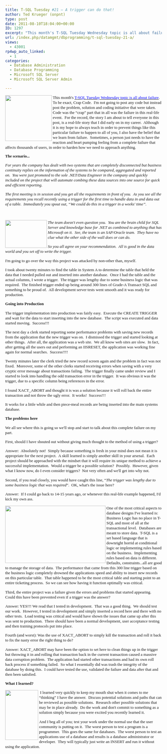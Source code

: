```yaml
---
title: T-SQL Tuesday #21 – A trigger can do that!
author: Ted Krueger (onpnt)
type: post
date: 2011-08-10T18:04:00+00:00
ID: 1297
excerpt: "This month's T-SQL Tuesday Wednesday topic is all about failure.  To be exact, Crap Code.  I'm not going to post any code but instead post the problem, solution and coding initiative that were taken.  Code was the “crap” part that in all was the failure&hellip;"
url: /index.php/datamgmt/dbprogramming/t-sql-tuesday-21-a/
views:
  - 43001
rp4wp_auto_linked:
  - 1
categories:
  - Database Administration
  - Database Programming
  - Microsoft SQL Server
  - Microsoft SQL Server Admin

---
```

<div class="image_block">
  <a href="http://sqlblog.com/blogs/adam_machanic/archive/2011/08/03/t-sql-tuesday-21-a-day-late-and-totally-full-of-it.aspx"><img alt="" src="/wp-content/uploads/blogs/All/tsql_trig_1.GIF?mtime=1313006344" width="150" height="147" align="left" /></a>
</div>

<p class="MsoNormal" style="margin: 0in 0in 10pt;">
  <span style="font-family: Calibri; font-size: small;">This month's </span><a href="http://sqlblog.com/blogs/adam_machanic/archive/2011/08/03/t-sql-tuesday-21-a-day-late-and-totally-full-of-it.aspx"><span style="font-family: Calibri; color: #0000ff; font-size: small;">T-SQL Tuesday Wednesday topic is all about failure</span></a><span style="font-family: Calibri; font-size: small;">.<span style="mso-spacerun: yes;">  </span>To be exact, Crap Code.<span style="mso-spacerun: yes;">  </span>I'm not going to post any code but instead post the problem, solution and coding initiative that were taken.<span style="mso-spacerun: yes;">  </span>Code was the “crap” part that in all was the failure in this real-life event.<span style="mso-spacerun: yes;">  </span>For the record, the story I am about to tell everyone in this post, is a real-life story that I did early on in my career.<span style="mso-spacerun: yes;">  </span>Although it is my hope to always teach in order to prevent things like this particular failure to happen to all of you, I also have the belief that we learn from failure.<span style="mso-spacerun: yes;">  </span>Sometimes, a person just needs to have the reaction and heart pumping feeling from a complete failure that affects thousands of users, in order to harden how we need to approach anything.</span><a href="http://sqlblog.com/blogs/adam_machanic/archive/2011/08/03/t-sql-tuesday-21-a-day-late-and-totally-full-of-it.aspx"></a><em style="mso-bidi-font-style: normal;"><span style="line-height: 115%; font-family: Tahoma; font-size: 9.5pt;"> </span></em>
</p>

<p class="MsoNormal" style="margin: 0in 0in 10pt;">
  <strong style="mso-bidi-font-weight: normal;"><span style="line-height: 115%; font-family: Tahoma; font-size: 9.5pt;">The scenario...</span></strong>
</p>

<p class="MsoNormal" style="margin: 0in 0in 10pt;">
  <em style="mso-bidi-font-style: normal;"><span style="font-size: small;"><span style="font-family: Calibri;">For years the company has dealt with two systems that are completely disconnected but business continuity replies on the information of the systems to be compared, aggregated and reported on.<span style="mso-spacerun: yes;">  </span>You were just promoted to the sole .NET/Data Engineer in the company and quickly included on the project that will automate combing these data sources into one source for quick and efficient reporting.</span></span></em>
</p>

<p class="MsoNormal" style="margin: 0in 0in 10pt;">
  <em style="mso-bidi-font-style: normal;"><span style="font-size: small;"><span style="font-family: Calibri;">The first meeting is in session and you get all the requirements in front of you.<span style="mso-spacerun: yes;">  </span>As you see all the requirements you recall recently using a trigger for the first time to handle data in and data out of a table.<span style="mso-spacerun: yes;">  </span>Immediately you spout out, “We could do this in a trigger in a weeks' time”.<span style="mso-spacerun: yes;">  </span></span></span></em>
</p>

<p class="MsoNormal" style="margin: 0in 0in 10pt;">
  <span style="font-size: small;"><span style="font-family: Calibri;"> </span></span><em style="mso-bidi-font-style: normal;"></em>
</p>

<div class="image_block">
  <a href="/wp-content/uploads/blogs/All/tsql_trig_2.GIF?mtime=1313006344"><img alt="" src="/wp-content/uploads/blogs/All/tsql_trig_2.GIF?mtime=1313006344" width="134" height="89" align="left" /></a>
</div>

<p class="MsoNormal" style="margin: 0in 0in 10pt;">
  <em style="mso-bidi-font-style: normal;"><span style="font-size: small;"><span style="font-family: Calibri;">The team doesn't even question you.<span style="mso-spacerun: yes;">  </span>You are the brain child for SQL Server and knowledge base for .NET as combined to anything that has Microsoft on it.<span style="mso-spacerun: yes;">  </span>See, the team is an SAP/Oracle team.<span style="mso-spacerun: yes;">  </span>They have no clue what the other side of the wall does or can do.<span style="mso-spacerun: yes;">  </span></span></span></em>
</p>

<p class="MsoNormal" style="margin: 0in 0in 10pt;">
  <em style="mso-bidi-font-style: normal;"><span style="font-size: small;"><span style="font-family: Calibri;">So you all agree on your recommendation.<span style="mso-spacerun: yes;">  </span>All is good in the data world and you set off to write the trigger.</span></span></em>
</p>

<p class="MsoNormal" style="margin: 0in 0in 10pt;">
  <span style="font-size: small;"><span style="font-family: Calibri;">I'm going to go over the way this project was attacked by non-other than, myself.<span style="mso-spacerun: yes;">  </span></span></span>
</p>

<p class="MsoNormal" style="margin: 0in 0in 10pt;">
  <span style="font-family: Calibri; font-size: small;">I took about twenty minutes to find the table in System A to determine the table that held the data that I needed pulled out and inserted into another database.<span style="mso-spacerun: yes;">  </span>Once I had the table and the actual columns, I wrote a trigger.<span style="mso-spacerun: yes;">  </span>The trigger was lengthy due to some business logic that was required.<span style="mso-spacerun: yes;">  </span>The finished trigger ended up being around 300 lines of Grade-A Transact SQL and something to be proud of.<span style="mso-spacerun: yes;">  </span>All development server tests went smooth and it was ready for production.</span>
</p>

<p class="MsoNormal" style="margin: 0in 0in 10pt;">
  <strong style="mso-bidi-font-weight: normal;"><span style="font-size: small;"><span style="font-family: Calibri;">Going into Production</span></span></strong>
</p>

<p class="MsoNormal" style="margin: 0in 0in 10pt;">
  <span style="font-family: Calibri; font-size: small;">The trigger implementation into production was fairly easy.<span style="mso-spacerun: yes;">  </span>Execute the CREATE TRIGGER and wait for the data to start inserting into the new database.<span style="mso-spacerun: yes;">  </span>The script was executed and data started moving.<span style="mso-spacerun: yes;">  </span>Success!!!</span>
</p>

<p class="MsoNormal" style="margin: 0in 0in 10pt;">
  <span style="font-family: Calibri; font-size: small;">The next day a clerk started reporting some performance problems with saving new records from the application that the new trigger was on.<span style="mso-spacerun: yes;">  </span>I dismissed the trigger and started looking at other things.<span style="mso-spacerun: yes;">  </span>After all, the application was a web site.<span style="mso-spacerun: yes;">  </span>We all know web sites are slow.<span style="mso-spacerun: yes;">  </span>In fact, after getting all the users out and performing an IISRESET, the application was working fine again for normal searches.<span style="mso-spacerun: yes;">  </span>Success!!!!</span>
</p>

<p class="MsoNormal" style="margin: 0in 0in 10pt;">
  <span style="font-size: small;"><span style="font-family: Calibri;">Twenty minutes later the clerk tried the new record screen again and the problem in fact was not fixed.<span style="mso-spacerun: yes;">  </span>Moreover, some of the other clerks started receiving errors when saving with a very cryptic error message about transactions failing.<span style="mso-spacerun: yes;">  </span>The trigger finally came under review and I started to look into handling the odd transaction error in the trigger.<span style="mso-spacerun: yes;">  </span>It was obvious it was the trigger, due to a specific column being references in the error.<span style="mso-spacerun: yes;">  </span></span></span>
</p>

<p class="MsoNormal" style="margin: 0in 0in 10pt;">
  <span style="font-family: Calibri; font-size: small;">I found XACT_ABORT and thought it is was a solution because it will roll back the entire transaction and not throw the ugly error.<span style="mso-spacerun: yes;">  </span>It works!<span style="mso-spacerun: yes;">  </span>Success!!!</span>
</p>

<p class="MsoNormal" style="margin: 0in 0in 10pt;">
  <span style="font-size: small;"><span style="font-family: Calibri;">It works for a little while and then piece-meal records are being inserted into the main systems database.<span style="mso-spacerun: yes;">  </span></span></span>
</p>

<p class="MsoNormal" style="margin: 0in 0in 10pt;">
  <strong style="mso-bidi-font-weight: normal;"><span style="font-size: small;"><span style="font-family: Calibri;">The problems here</span></span></strong>
</p>

<p class="MsoNormal" style="margin: 0in 0in 10pt;">
  <span style="font-family: Calibri; font-size: small;">We all see where this is going so we'll stop and start to talk about this complete failure on my part.</span>
</p>

<p class="MsoNormal" style="margin: 0in 0in 10pt;">
  <span style="font-size: small;"><span style="font-family: Calibri;">First, should I have shouted out without giving much thought to the method of using a trigger?<span style="mso-spacerun: yes;">  </span></span></span>
</p>

<p class="MsoNormal" style="margin: 0in 0in 10pt;">
  <span style="font-size: small;"><span style="font-family: Calibri;">Answer:<span style="mso-spacerun: yes;">  </span>Absolutely not!<span style="mso-spacerun: yes;">  </span>Simply because something is fresh in your mind does not mean it is appropriate for the next project.<span style="mso-spacerun: yes;">  </span>A skill learned is simply another skill in your arsenal.<span style="mso-spacerun: yes;">  </span>Each project should be approached with the mindset that it will require its unique method to achieve a successful implementation.<span style="mso-spacerun: yes;">  </span>Would a trigger be a possible solution?<span style="mso-spacerun: yes;">  </span>Possibly.<span style="mso-spacerun: yes;">  </span>However, given what I know now, do I even consider triggers?<span style="mso-spacerun: yes;">  </span>Not very often and we'll get into why not.<span style="mso-spacerun: yes;">  </span></span></span>
</p>

<p class="MsoNormal" style="margin: 0in 0in 10pt;">
  <span style="font-family: Calibri; font-size: small;">Second, if you read closely, you would have caught this line, “<em style="mso-bidi-font-style: normal;">The trigger was lengthy due to some business logic that was required</em>”.<span style="mso-spacerun: yes;">  </span>OK, what's the issue here?</span>
</p>

<p class="MsoNormal" style="margin: 0in 0in 10pt;">
  <span style="font-size: small;"><span style="font-family: Calibri;">Answer:<span style="mso-spacerun: yes;">  </span>If I could go back to 14-15 years ago, or whenever this real-life example happened, I'd kick my own ass.<span style="mso-spacerun: yes;">  </span></span></span>
</p>

<div class="image_block">
  <a href="/wp-content/uploads/blogs/All/tsql_trig_3.GIF?mtime=1313006344"><img alt="" src="/wp-content/uploads/blogs/All/tsql_trig_3.GIF?mtime=1313006344" width="323" height="184" align="left" /></a>
</div>

<p class="MsoNormal" style="margin: 0in 0in 10pt;">
  <span style="font-size: small;"></span>
</p>

<p class="MsoNormal" style="margin: 0in 0in 10pt;">
  <span style="font-size: small;"><span style="font-family: Calibri;">One of the most critical aspects to database designs I've learned is: Business Logic has no place in T-SQL and most of all at the transactional level.<span style="mso-spacerun: yes;">  </span>Databases are meant to store data.<span style="mso-spacerun: yes;">  </span>T-SQL is a set based language that is downright horrid at conditional logic or implementing rules based on the business.<span style="mso-spacerun: yes;">  </span>Implementing rules based on data is different.<span style="mso-spacerun: yes;">  </span>Defaults, constraints...all are good to manage the storage of data.<span style="mso-spacerun: yes;">  </span>The performance that came from this 300 line trigger based on the business logic completely drowned the applications speed and ability to insert new records on this particular table.<span style="mso-spacerun: yes;">  </span>That table happened to be the most critical table and starting point to an entire ticketing process.<span style="mso-spacerun: yes;">  </span>So we can see how having it function optimally was critical.<span style="mso-spacerun: yes;">  </span></span></span>
</p>

<p class="MsoNormal" style="margin: 0in 0in 10pt;">
  <span style="font-family: Calibri; font-size: small;">Third, the entire project was a failure given the errors and problems that started appearing.<span style="mso-spacerun: yes;">  </span>Could this have been prevented even if a trigger was the answer?</span>
</p>

<p class="MsoNormal" style="margin: 0in 0in 10pt;">
  <span style="font-family: Calibri; font-size: small;">Answer: YES!!! We read that I tested in development.<span style="mso-spacerun: yes;">  </span>That was a good thing.<span style="mso-spacerun: yes;">  </span>We should test our work.<span style="mso-spacerun: yes;">  </span>However, I tested in development and simply inserted a record here and there with no other tests. <span style="mso-spacerun: yes;"> </span>Load testing was critical and would have shown the issues that came up after this was sent to production.<span style="mso-spacerun: yes;">  </span>There should have been a normal development, user acceptance testing and then training protocols put into place.</span>
</p>

<p class="MsoNormal" style="margin: 0in 0in 10pt;">
  <span style="font-family: Calibri; font-size: small;">Fourth (and worst): Was the use of XACT_ABORT to simply kill the transaction and roll it back to fix the nasty error the right thing to do?</span>
</p>

<p class="MsoNormal" style="margin: 0in 0in 10pt;">
  <span style="font-size: small;"><span style="font-family: Calibri;">Answer: XACT_ABORT may have been the option to set here to clean things up in the trigger but throwing it in and rolling that transaction back in the current transaction caused a massive data corruption problem.<span style="mso-spacerun: yes;">  </span>The application had started other transactions and had its own roll back process if something failed.<span style="mso-spacerun: yes;">  </span>So what I essentially did was trash the integrity of the database by doing this.<span style="mso-spacerun: yes;">  </span>I could have tested the use, validated the failure and data after that and then been satisfied.<span style="mso-spacerun: yes;">  </span></span></span>
</p>

<p class="MsoNormal" style="margin: 0in 0in 10pt;">
  <strong style="mso-bidi-font-weight: normal;"><span style="font-size: small;"><span style="font-family: Calibri;">What I learned?</span></span></strong>
</p>

<div class="image_block">
  <a href="/wp-content/uploads/blogs/All/tsql_trig_4.GIF?mtime=1313006344"><img alt="" src="/wp-content/uploads/blogs/All/tsql_trig_4.GIF?mtime=1313006344" width="106" height="160" align="left" /></a>
</div>

<p class="MsoNormal" style="margin: 0in 0in 10pt;">
  <span style="font-size: small;"></span><span style="font-size: small;"><span style="font-family: Calibri;"><span style="mso-spacerun: yes;"> </span>I learned very quickly to keep my mouth shut when it comes to me “thinking” I have the answer.<span style="mso-spacerun: yes;">  </span>Discuss potential solutions and paths that can be reviewed as possible solutions.<span style="mso-spacerun: yes;">  </span>Research other possible solutions that may be in place already.<span style="mso-spacerun: yes;">  </span>Do the work and don't commit to something as a solution simply because you were excited you recently learned it.<span style="mso-spacerun: yes;">  </span></span></span>
</p>

<p class="MsoNormal" style="margin: 0in 0in 10pt;">
  <span style="font-size: small;"><span style="font-family: Calibri;">And I beg all of you; test your work under the normal use that the user community is putting on it.<span style="mso-spacerun: yes;">  </span>The worst person to test a program is a programmer.<span style="mso-spacerun: yes;">  </span>This goes the same for databases.<span style="mso-spacerun: yes;">  </span>The worst person to test an applications use of a database and results is a database administrator or developer. <span style="mso-spacerun: yes;"> </span>They will typically just write an INSERT and run it without using the application.<span style="mso-spacerun: yes;">  </span></span></span>
</p>

<p class="MsoNormal" style="margin: 0in 0in 10pt;">
  <span style="font-family: Calibri; font-size: small;"> </span>
</p>